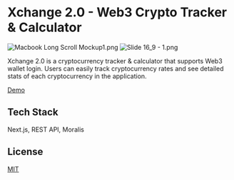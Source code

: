 # Xchange 2.0 - Web3 Crypto Tracker & Calculator

![Macbook Long Scroll Mockup1.png](https://s2.loli.net/2022/01/12/E4doSzemn2csq8h.png)
![Slide 16_9 - 1.png](https://s2.loli.net/2022/01/12/MHGQcs1fUEy84n7.png)

Xchange 2.0 is a cryptocurrency tracker & calculator that supports Web3 wallet login. Users can easily track cryptocurrency rates and see detailed stats of each cryptocurrency in the application.

[Demo](https://crypto.x-change.xyz/)

## Tech Stack

Next.js, REST API, Moralis

## License

[MIT](https://choosealicense.com/licenses/mit/)
